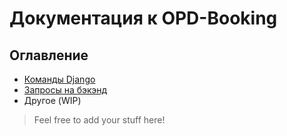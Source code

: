 # Документация к OPD-Booking

## Оглавление
 + [Команды Django](commands.md)
 + [Запросы на бэкэнд](requests.md)
 + Другое (WIP)

>Feel free to add your stuff here!
